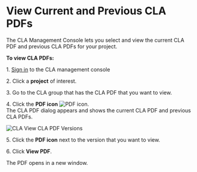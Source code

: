 # View Current and Previous CLA PDFs

The CLA Management Console lets you select and view the current CLA PDF and previous CLA PDFs for your project.

**To view CLA PDFs:**

1\. [Sign in](sign-in-to-the-easycla-management-console.md) to the CLA management console

2\. Click a **project** of interest.

3\. Go to the CLA group that has the CLA PDF that you want to view.

4\. Click the **PDF icon** ![PDF icon](../../../.gitbook/assets/pdf-icon.png).\
The CLA PDF dialog appears and shows the current CLA PDF and previous CLA PDFs.

![CLA View CLA PDF Versions](../../../.gitbook/assets/cla-view-cla-pdf-versions.png)

5\. Click the **PDF icon** next to the version that you want to view.

6\. Click **View PDF**.

The PDF opens in a new window.
